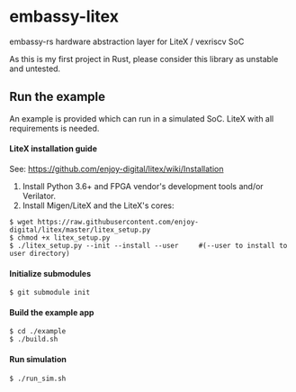 # embassy-litex
embassy-rs hardware abstraction layer for LiteX / vexriscv SoC


As this is my first project in Rust, please consider this library as unstable and untested. 

## Run the example

An example is provided which can run in a simulated SoC. LiteX with all requirements is needed.

#### LiteX installation guide
See: https://github.com/enjoy-digital/litex/wiki/Installation
1. Install Python 3.6+ and FPGA vendor's development tools and/or Verilator.
2. Install Migen/LiteX and the LiteX's cores:
```shell
$ wget https://raw.githubusercontent.com/enjoy-digital/litex/master/litex_setup.py
$ chmod +x litex_setup.py
$ ./litex_setup.py --init --install --user     #(--user to install to user directory)
```

#### Initialize submodules
```shell
$ git submodule init
```

#### Build the example app
```shell
$ cd ./example
$ ./build.sh
```

#### Run simulation
```shell
$ ./run_sim.sh
```




